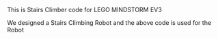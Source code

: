 This is Stairs Climber code for LEGO MINDSTORM EV3

We designed a Stairs Climbing Robot and the above code is used for the Robot
